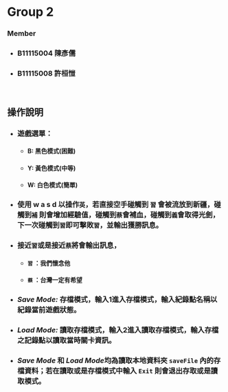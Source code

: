  Group 2
 ===
### Member
- ### B11115004 陳彥儒
- ### B11115008 許桓愷
  
</br>

## 操作說明
- ### 遊戲選單：
  - #### B: 黑色模式(困難)
  - #### Y: 黃色模式(中等)
  - #### W: 白色模式(簡單)
- ### 使用 w a s d 以操作```英```，若直接空手碰觸到 ```習``` 會被流放到新疆，碰觸到```補``` 則會增加經驗值，碰觸到```蔡```會補血，碰觸到```義```會取得光劍，下一次碰觸到```習```即可擊敗```習```，並輸出獲勝訊息。
- ### 接近```習```或是接近```蔡```將會輸出訊息，
  - #### ```習``` ：我們懷念他
  - #### ```蔡``` ：台灣一定有希望
- ### ***Save Mode:*** 存檔模式，輸入1進入存檔模式，輸入紀錄點名稱以紀錄當前遊戲狀態。
- ### ***Load Mode:*** 讀取存檔模式，輸入2進入讀取存檔模式，輸入存檔之記錄點以讀取當時關卡資訊。
- ### ***Save Mode*** 和 ***Load Mode***均為讀取本地資料夾 ```saveFile``` 內的存檔資料；若在讀取或是存檔模式中輸入 ```Exit``` 則會退出存取或是讀取模式。
